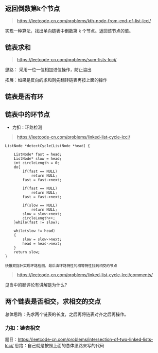## 返回倒数第k个节点

> https://leetcode-cn.com/problems/kth-node-from-end-of-list-lcci/

实现一种算法，找出单向链表中倒数第 k 个节点。返回该节点的值。

## 链表求和

> https://leetcode-cn.com/problems/sum-lists-lcci/

思路： 采用一位一位相加进位操作，防止溢出

拓展：如果是反向的求和则先翻转链表再按上面的操作

## 链表是否有环

## 链表中的环节点

* 力扣：环路检测

> https://leetcode-cn.com/problems/linked-list-cycle-lcci/

	ListNode *detectCycle(ListNode *head) {

        ListNode* fast = head;
        ListNode* slow = head;
        int circleLength = 0;
        do{
            if(fast == NULL)
                return NULL;
            fast = fast->next;
            
            if(fast == NULL)
                return NULL;
            fast = fast->next;

            if(slow == NULL)
                return NULL;
            slow = slow->next;
            circleLength++;
        }while(fast != slow);

        while(slow != head)
        {
            slow = slow->next;
            head = head->next;
        }
        return slow;
	}

	快慢双指针实现环路检测，最后由环路特性的相等特性找到相交的节点

> https://leetcode-cn.com/problems/linked-list-cycle-lcci/comments/

见当中的额评论有讲解是为什么?


## 两个链表是否相交，求相交的交点

总体思路：先求两个链表的长度，之后再将链表对齐之后再操作。

### 力扣：链表相交
题目：https://leetcode-cn.com/problems/intersection-of-two-linked-lists-lcci/
思路：自己就是按照上面的总体思路来写的代码